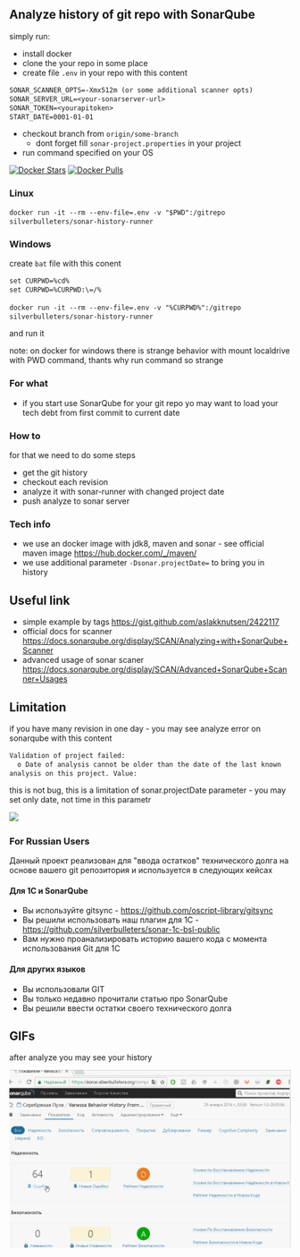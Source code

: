 ## Analyze history of git repo with SonarQube 

simply run:

* install docker
* clone the your repo in some place
* create file `.env` in your repo with this content
```
SONAR_SCANNER_OPTS=-Xmx512m (or some additional scanner opts)
SONAR_SERVER_URL=<your-sonarserver-url>
SONAR_TOKEN=<yourapitoken>
START_DATE=0001-01-01
```
* checkout branch from `origin/some-branch`
  * dont forget fill `sonar-project.properties` in your project
* run command specified on your OS

[![Docker Stars](https://img.shields.io/docker/stars/silverbulleters/sonar-history-runner.svg)](https://hub.docker.com/r/silverbulleters/sonar-history-runner/)
[![Docker Pulls](https://img.shields.io/docker/pulls/silverbulleters/sonar-history-runner.svg)](https://hub.docker.com/r/silverbulleters/sonar-history-runner/)

### Linux

```
docker run -it --rm --env-file=.env -v "$PWD":/gitrepo silverbulleters/sonar-history-runner
```

### Windows

create `bat` file with this conent

```
set CURPWD=%cd%
set CURPWD=%CURPWD:\=/%

docker run -it --rm --env-file=.env -v "%CURPWD%":/gitrepo silverbulleters/sonar-history-runner
```

and run it

note: on docker for windows there is strange behavior with mount localdrive with PWD command, thants why run command so strange

### For what

* if you start use SonarQube for your git repo yo may want to load your tech debt from first commit to current date

### How to

for that we need to do some steps

* get the git history
* checkout each revision
* analyze it with sonar-runner with changed project date
* push analyze to sonar server

### Tech info

* we use an docker image with jdk8, maven and sonar - see official maven image https://hub.docker.com/_/maven/
* we use additional parameter `-Dsonar.projectDate=` to bring you in history


## Useful link

* simple example by tags https://gist.github.com/aslakknutsen/2422117
* official docs for scanner https://docs.sonarqube.org/display/SCAN/Analyzing+with+SonarQube+Scanner
* advanced usage of sonar scaner https://docs.sonarqube.org/display/SCAN/Advanced+SonarQube+Scanner+Usages


## Limitation

if you have many revision in one day - you may see analyze error on sonarqube with this content

```
Validation of project failed:
  o Date of analysis cannot be older than the date of the last known analysis on this project. Value: 
```

this is not bug, this is a limitation of sonar.projectDate parameter - you may set only date, not time in this parametr  

[![](http://dockeri.co/image/silverbulleters/sonar-history-runner)](https://hub.docker.com/r/silverbulleters/sonar-history-runner/)

### For Russian Users

Данный проект реализован для "ввода остатков" технического долга на основе вашего git репозитория и используется в следующих кейсах

#### Для 1С и SonarQube

* Вы используйте gitsync - https://github.com/oscript-library/gitsync
* Вы решили использовать наш плагин для 1С - https://github.com/silverbulleters/sonar-1c-bsl-public
* Вам нужно проанализировать историю вашего кода с момента использования Git для 1С

#### Для других языков

* Вы использовали GIT
* Вы только недавно прочитали статью про SonarQube
* Вы решили ввести остатки своего технического долга

## GIFs

after analyze you may see your history

![](images/HistorySonarQube.gif)
